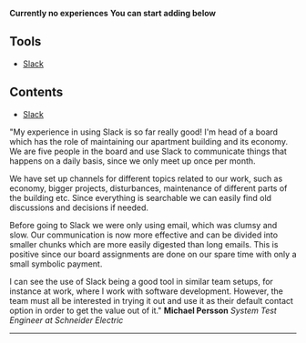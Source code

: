 **Currently no experiences**
**You can start adding below**


## Tools
- [Slack](#slack)






## Contents

- [Slack](https://slack.com/)

"My experience in using Slack is so far really good! I'm head of a board which has the role of maintaining our apartment building and its economy. We are five people in the board and use Slack to communicate things that happens on a daily basis, since we only meet up once per month.

We have set up channels for different topics related to our work, such as economy, bigger projects, disturbances, maintenance of different parts of the building etc. Since everything is searchable we can easily find old discussions and decisions if needed.

Before going to Slack we were only using email, which was clumsy and slow. Our communication is now more effective and can be divided into smaller chunks which are more easily digested than long emails. This is positive since our board assignments are done on our spare time with only a small symbolic payment.

I can see the use of Slack being a good tool in similar team setups, for instance at work, where I work with software development. However, the team must all be interested in trying it out and use it as their default contact option in order to get the value out of it." **Michael Persson** *System Test Engineer at Schneider Electric*

***